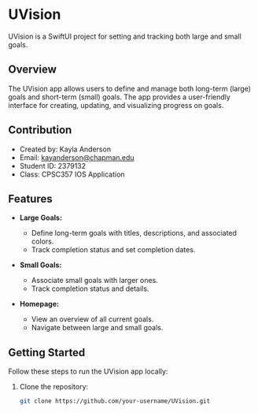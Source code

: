 # UVision

UVision is a SwiftUI project for setting and tracking both large and small goals.

## Overview

The UVision app allows users to define and manage both long-term (large) goals and short-term (small) goals. The app provides a user-friendly interface for creating, updating, and visualizing progress on goals.

## Contribution
- Created by: Kayla Anderson
- Email: kayanderson@chapman.edu
- Student ID: 2379132
- Class: CPSC357 IOS Application

## Features

- **Large Goals:**
  - Define long-term goals with titles, descriptions, and associated colors.
  - Track completion status and set completion dates.

- **Small Goals:**
  - Associate small goals with larger ones.
  - Track completion status and details.

- **Homepage:**
  - View an overview of all current goals.
  - Navigate between large and small goals.

## Getting Started

Follow these steps to run the UVision app locally:

1. Clone the repository:

   ```bash
   git clone https://github.com/your-username/UVision.git
 
